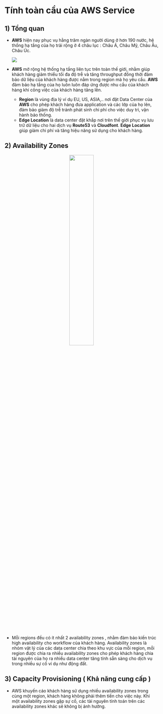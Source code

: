 # Tính toàn cầu của AWS Service
## **1) Tổng quan**
- **AWS** hiện nay phục vụ hằng trăm ngàn người dùng ở hơn 190 nước, hệ thống hạ tầng của họ trải rộng ở 4 châu lục : Châu Á, Châu Mỹ, Châu Âu, Châu Úc.

    <img src=https://i.imgur.com/zq0Kc5l.png>

- **AWS** mở rộng hệ thống hạ tầng liên tục trên toàn thế giới, nhằm giúp khách hàng giảm thiểu tối đa độ trễ và tăng throughput đồng thời đảm bảo dữ liệu của khách hàng được nằm trong region mà họ yêu cầu. **AWS** đảm bảo hạ tầng của họ luôn luôn đáp ứng được nhu cầu của khách hàng khi công việc của khách hàng tăng lên.
    - **Region** là vùng địa lý ví dụ EU, US, ASIA,.. nơi đặt Data Center của **AWS** cho phép khách hàng đưa application và các lớp của họ lên, đảm bảo giảm độ trễ tránh phát sinh chi phí cho việc duy trì, vận hành bảo thống.
    - **Edge Location** là data center đặt khắp nơi trên thế giới phục vụ lưu trữ dữ liệu cho hai dịch vụ **Route53** và **Cloudfont**. **Edge Location** giúp giảm chi phí và tăng hiệu năng sử dụng cho khách hàng.
## **2) Availability Zones**

<p align=center><img src=https://i.imgur.com/QTcYVHU.png width=40%></p>

- Mỗi regions đều có ít nhất 2 availability zones , nhằm đảm bảo kiến trúc high availability cho workflow của khách hàng. Availability zones là nhóm vật lý của các data center chia theo khu vực của mỗi region, mỗi region được chia ra nhiều availability zones cho phép khách hàng chia tài nguyên của họ ra nhiều data center tăng tính sẵn sàng cho dịch vụ trong nhiều sự cố ví dụ như động đất.
## **3) Capacity Provisioning ( Khả năng cung cấp )**
- AWS khuyến cáo khách hàng sử dụng nhiều availability zones trong cùng một region, khách hàng không phải thêm tiền cho việc này. Khi một availability zones gặp sự cố, các tài nguyên tính toán trên các availability zones khác sẽ không bị ảnh hưởng.